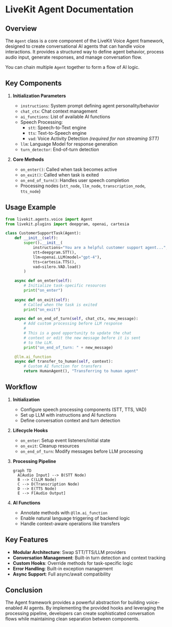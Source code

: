 # LiveKit Agent Documentation

## Overview
The `Agent` class is a core component of the LiveKit Voice Agent framework, designed to create conversational AI agents that can handle voice interactions. It provides a structured way to define agent behavior, process audio input, generate responses, and manage conversation flow.

You can chain multiple `Agent` together to form a flow of AI logic.

## Key Components
1. **Initialization Parameters**
   - `instructions`: System prompt defining agent personality/behavior
   - `chat_ctx`: Chat context management
   - `ai_functions`: List of available AI functions
   - Speech Processing:
     - `stt`: Speech-to-Text engine
     - `tts`: Text-to-Speech engine
     - `vad`: Voice Activity Detection *(required for non streaming STT)*
   - `llm`: Language Model for response generation
   - `turn_detector`: End-of-turn detection

2. **Core Methods**
   - `on_enter()`: Called when task becomes active
   - `on_exit()`: Called when task is exited
   - `on_end_of_turn()`: Handles user speech completion
   - Processing nodes (`stt_node`, `llm_node`, `transcription_node`, `tts_node`)

## Usage Example

```python
from livekit.agents.voice import Agent
from livekit.plugins import deepgram, openai, cartesia

class CustomerSupportTask(Agent):
    def __init__(self):
        super().__init__(
            instructions="You are a helpful customer support agent...",
            stt=deepgram.STT(),
            llm=openai.LLM(model="gpt-4"),
            tts=cartesia.TTS(),
            vad=silero.VAD.load()
        )

    async def on_enter(self):
        # Initialize task-specific resources
        print("on_enter")
        
    async def on_exit(self):
        # Called when the task is exited
        print("on_exit")

    async def on_end_of_turn(self, chat_ctx, new_message):
        # Add custom processing before LLM response
        #
        # This is a good opportunity to update the chat 
        # context or edit the new message before it is sent 
        # to the LLM.
        print("on_end_of_turn: " + new_message)

    @llm.ai_function
    async def transfer_to_human(self, context):
        # Custom AI function for transfers
        return HumanAgent(), "Transferring to human agent"
```

## Workflow
1. **Initialization**
   - Configure speech processing components (STT, TTS, VAD)
   - Set up LLM with instructions and AI functions
   - Define conversation context and turn detection

2. **Lifecycle Hooks**
   - `on_enter`: Setup event listeners/initial state
   - `on_exit`: Cleanup resources
   - `on_end_of_turn`: Modify messages before LLM processing

3. **Processing Pipeline**
   ```mermaid
   graph TD
     A[Audio Input] --> B(STT Node)
     B --> C(LLM Node)
     C --> D(Transcription Node)
     D --> E(TTS Node)
     E --> F[Audio Output]
   ```

4. **AI Functions**
   - Annotate methods with `@llm.ai_function`
   - Enable natural language triggering of backend logic
   - Handle context-aware operations like transfers

## Key Features
- **Modular Architecture**: Swap STT/TTS/LLM providers
- **Conversation Management**: Built-in turn detection and context tracking
- **Custom Hooks**: Override methods for task-specific logic
- **Error Handling**: Built-in exception management
- **Async Support**: Full async/await compatibility

## Conclusion
The Agent framework provides a powerful abstraction for building voice-enabled AI agents. By implementing the provided hooks and leveraging the processing pipeline, developers can create sophisticated conversation flows while maintaining clean separation between components.
